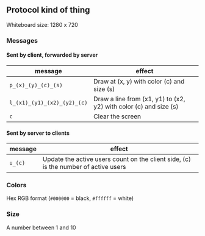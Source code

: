 ## Protocol kind of thing

Whiteboard size: 1280 x 720

### Messages

#### Sent by client, forwarded by server
| message | effect |
|---------|--------|
| `p_(x)_(y)_(c)_(s)` | Draw at (x, y) with color (c) and size (s) |
| `l_(x1)_(y1)_(x2)_(y2)_(c)` | Draw a line from (x1, y1) to (x2, y2) with color (c) and size (s) |
| `c` | Clear the screen |

#### Sent by server to clients
| message | effect |
|---------|--------|
| `u_(c)` | Update the active users count on the client side, (c) is the number of active users |

### Colors
Hex RGB format (`#000000` = black, `#ffffff` = white)

### Size
A number between 1 and 10
